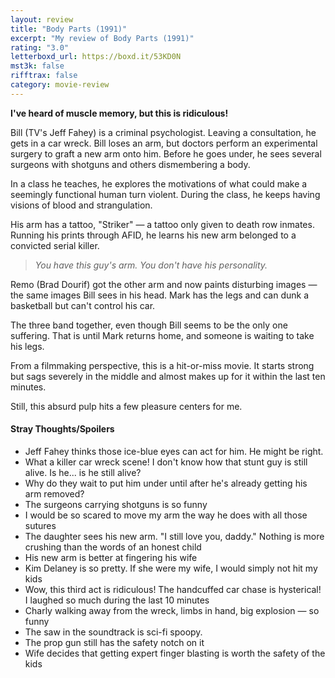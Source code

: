 ```yaml
---
layout: review
title: "Body Parts (1991)"
excerpt: "My review of Body Parts (1991)"
rating: "3.0"
letterboxd_url: https://boxd.it/53KD0N
mst3k: false
rifftrax: false
category: movie-review
---
```


<b>I've heard of muscle memory, but this is ridiculous!</b>

Bill (TV's Jeff Fahey) is a criminal psychologist. Leaving a consultation, he gets in a car wreck. Bill loses an arm, but doctors perform an experimental surgery to graft a new arm onto him. Before he goes under, he sees several surgeons with shotguns and others dismembering a body.

In a class he teaches, he explores the motivations of what could make a seemingly functional human turn violent. During the class, he keeps having visions of blood and strangulation.

His arm has a tattoo, "Striker" — a tattoo only given to death row inmates. Running his prints through AFID, he learns his new arm belonged to a convicted serial killer.

<blockquote><i>You have this guy's arm. You don't have his personality.</i></blockquote>

Remo (Brad Dourif) got the other arm and now paints disturbing images — the same images Bill sees in his head. Mark has the legs and can dunk a basketball but can't control his car.

The three band together, even though Bill seems to be the only one suffering. That is until Mark returns home, and someone is waiting to take his legs.

From a filmmaking perspective, this is a hit-or-miss movie. It starts strong but sags severely in the middle and almost makes up for it within the last ten minutes.

Still, this absurd pulp hits a few pleasure centers for me.

#### Stray Thoughts/Spoilers

- Jeff Fahey thinks those ice-blue eyes can act for him. He might be right.
- What a killer car wreck scene! I don't know how that stunt guy is still alive. Is he... is he still alive?
- Why do they wait to put him under until after he's already getting his arm removed?
- The surgeons carrying shotguns is so funny
- I would be so scared to move my arm the way he does with all those sutures
- The daughter sees his new arm. "I still love you, daddy." Nothing is more crushing than the words of an honest child
- His new arm is better at fingering his wife
- Kim Delaney is so pretty. If she were my wife, I would simply not hit my kids
- Wow, this third act is ridiculous! The handcuffed car chase is hysterical! I laughed so much during the last 10 minutes
- Charly walking away from the wreck, limbs in hand, big explosion — so funny
- The saw in the soundtrack is sci-fi spoopy.
- The prop gun still has the safety notch on it
- Wife decides that getting expert finger blasting is worth the safety of the kids
